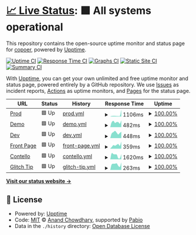 # [📈 Live Status](https://demo.upptime.js.org): <!--live status--> **🟩 All systems operational**

This repository contains the open-source uptime monitor and status page for [copoer](https://ooper.space/), powered by [Upptime](https://github.com/upptime/upptime).

[![Uptime CI](https://github.com/copoer/upptime/workflows/Uptime%20CI/badge.svg)](https://github.com/copoer/upptime/actions?query=workflow%3A%22Uptime+CI%22)
[![Response Time CI](https://github.com/copoer/upptime/workflows/Response%20Time%20CI/badge.svg)](https://github.com/copoer/upptime/actions?query=workflow%3A%22Response+Time+CI%22)
[![Graphs CI](https://github.com/copoer/upptime/workflows/Graphs%20CI/badge.svg)](https://github.com/copoer/upptime/actions?query=workflow%3A%22Graphs+CI%22)
[![Static Site CI](https://github.com/copoer/upptime/workflows/Static%20Site%20CI/badge.svg)](https://github.com/copoer/upptime/actions?query=workflow%3A%22Static+Site+CI%22)
[![Summary CI](https://github.com/copoer/upptime/workflows/Summary%20CI/badge.svg)](https://github.com/copoer/upptime/actions?query=workflow%3A%22Summary+CI%22)

With [Upptime](https://upptime.js.org), you can get your own unlimited and free uptime monitor and status page, powered entirely by a GitHub repository. We use [Issues](https://github.com/copoer/upptime/issues) as incident reports, [Actions](https://github.com/copoer/upptime/actions) as uptime monitors, and [Pages](https://demo.upptime.js.org) for the status page.

<!--start: status pages-->
<!-- This summary is generated by Upptime (https://github.com/upptime/upptime) -->
<!-- Do not edit this manually, your changes will be overwritten -->
<!-- prettier-ignore -->
| URL | Status | History | Response Time | Uptime |
| --- | ------ | ------- | ------------- | ------ |
| <img alt="" src="https://icons.duckduckgo.com/ip3/app.ottooptics.io.ico" height="13"> [Prod](https://app.ottooptics.io/health-check/) | 🟩 Up | [prod.yml](https://github.com/cooperotto/uptime/commits/HEAD/history/prod.yml) | <details><summary><img alt="Response time graph" src="./graphs/prod/response-time-week.png" height="20"> 1106ms</summary><br><a href="https://status.ottooptics.io/history/prod"><img alt="Response time 540" src="https://img.shields.io/endpoint?url=https%3A%2F%2Fraw.githubusercontent.com%2Fcooperotto%2Fuptime%2FHEAD%2Fapi%2Fprod%2Fresponse-time.json"></a><br><a href="https://status.ottooptics.io/history/prod"><img alt="24-hour response time 5390" src="https://img.shields.io/endpoint?url=https%3A%2F%2Fraw.githubusercontent.com%2Fcooperotto%2Fuptime%2FHEAD%2Fapi%2Fprod%2Fresponse-time-day.json"></a><br><a href="https://status.ottooptics.io/history/prod"><img alt="7-day response time 1106" src="https://img.shields.io/endpoint?url=https%3A%2F%2Fraw.githubusercontent.com%2Fcooperotto%2Fuptime%2FHEAD%2Fapi%2Fprod%2Fresponse-time-week.json"></a><br><a href="https://status.ottooptics.io/history/prod"><img alt="30-day response time 634" src="https://img.shields.io/endpoint?url=https%3A%2F%2Fraw.githubusercontent.com%2Fcooperotto%2Fuptime%2FHEAD%2Fapi%2Fprod%2Fresponse-time-month.json"></a><br><a href="https://status.ottooptics.io/history/prod"><img alt="1-year response time 540" src="https://img.shields.io/endpoint?url=https%3A%2F%2Fraw.githubusercontent.com%2Fcooperotto%2Fuptime%2FHEAD%2Fapi%2Fprod%2Fresponse-time-year.json"></a></details> | <details><summary><a href="https://status.ottooptics.io/history/prod">100.00%</a></summary><a href="https://status.ottooptics.io/history/prod"><img alt="All-time uptime 100.00%" src="https://img.shields.io/endpoint?url=https%3A%2F%2Fraw.githubusercontent.com%2Fcooperotto%2Fuptime%2FHEAD%2Fapi%2Fprod%2Fuptime.json"></a><br><a href="https://status.ottooptics.io/history/prod"><img alt="24-hour uptime 100.00%" src="https://img.shields.io/endpoint?url=https%3A%2F%2Fraw.githubusercontent.com%2Fcooperotto%2Fuptime%2FHEAD%2Fapi%2Fprod%2Fuptime-day.json"></a><br><a href="https://status.ottooptics.io/history/prod"><img alt="7-day uptime 100.00%" src="https://img.shields.io/endpoint?url=https%3A%2F%2Fraw.githubusercontent.com%2Fcooperotto%2Fuptime%2FHEAD%2Fapi%2Fprod%2Fuptime-week.json"></a><br><a href="https://status.ottooptics.io/history/prod"><img alt="30-day uptime 100.00%" src="https://img.shields.io/endpoint?url=https%3A%2F%2Fraw.githubusercontent.com%2Fcooperotto%2Fuptime%2FHEAD%2Fapi%2Fprod%2Fuptime-month.json"></a><br><a href="https://status.ottooptics.io/history/prod"><img alt="1-year uptime 100.00%" src="https://img.shields.io/endpoint?url=https%3A%2F%2Fraw.githubusercontent.com%2Fcooperotto%2Fuptime%2FHEAD%2Fapi%2Fprod%2Fuptime-year.json"></a></details>
| <img alt="" src="https://icons.duckduckgo.com/ip3/demo.ottooptics.io.ico" height="13"> [Demo](https://demo.ottooptics.io/health-check/) | 🟩 Up | [demo.yml](https://github.com/cooperotto/uptime/commits/HEAD/history/demo.yml) | <details><summary><img alt="Response time graph" src="./graphs/demo/response-time-week.png" height="20"> 482ms</summary><br><a href="https://status.ottooptics.io/history/demo"><img alt="Response time 557" src="https://img.shields.io/endpoint?url=https%3A%2F%2Fraw.githubusercontent.com%2Fcooperotto%2Fuptime%2FHEAD%2Fapi%2Fdemo%2Fresponse-time.json"></a><br><a href="https://status.ottooptics.io/history/demo"><img alt="24-hour response time 633" src="https://img.shields.io/endpoint?url=https%3A%2F%2Fraw.githubusercontent.com%2Fcooperotto%2Fuptime%2FHEAD%2Fapi%2Fdemo%2Fresponse-time-day.json"></a><br><a href="https://status.ottooptics.io/history/demo"><img alt="7-day response time 482" src="https://img.shields.io/endpoint?url=https%3A%2F%2Fraw.githubusercontent.com%2Fcooperotto%2Fuptime%2FHEAD%2Fapi%2Fdemo%2Fresponse-time-week.json"></a><br><a href="https://status.ottooptics.io/history/demo"><img alt="30-day response time 544" src="https://img.shields.io/endpoint?url=https%3A%2F%2Fraw.githubusercontent.com%2Fcooperotto%2Fuptime%2FHEAD%2Fapi%2Fdemo%2Fresponse-time-month.json"></a><br><a href="https://status.ottooptics.io/history/demo"><img alt="1-year response time 557" src="https://img.shields.io/endpoint?url=https%3A%2F%2Fraw.githubusercontent.com%2Fcooperotto%2Fuptime%2FHEAD%2Fapi%2Fdemo%2Fresponse-time-year.json"></a></details> | <details><summary><a href="https://status.ottooptics.io/history/demo">100.00%</a></summary><a href="https://status.ottooptics.io/history/demo"><img alt="All-time uptime 99.99%" src="https://img.shields.io/endpoint?url=https%3A%2F%2Fraw.githubusercontent.com%2Fcooperotto%2Fuptime%2FHEAD%2Fapi%2Fdemo%2Fuptime.json"></a><br><a href="https://status.ottooptics.io/history/demo"><img alt="24-hour uptime 100.00%" src="https://img.shields.io/endpoint?url=https%3A%2F%2Fraw.githubusercontent.com%2Fcooperotto%2Fuptime%2FHEAD%2Fapi%2Fdemo%2Fuptime-day.json"></a><br><a href="https://status.ottooptics.io/history/demo"><img alt="7-day uptime 100.00%" src="https://img.shields.io/endpoint?url=https%3A%2F%2Fraw.githubusercontent.com%2Fcooperotto%2Fuptime%2FHEAD%2Fapi%2Fdemo%2Fuptime-week.json"></a><br><a href="https://status.ottooptics.io/history/demo"><img alt="30-day uptime 100.00%" src="https://img.shields.io/endpoint?url=https%3A%2F%2Fraw.githubusercontent.com%2Fcooperotto%2Fuptime%2FHEAD%2Fapi%2Fdemo%2Fuptime-month.json"></a><br><a href="https://status.ottooptics.io/history/demo"><img alt="1-year uptime 99.99%" src="https://img.shields.io/endpoint?url=https%3A%2F%2Fraw.githubusercontent.com%2Fcooperotto%2Fuptime%2FHEAD%2Fapi%2Fdemo%2Fuptime-year.json"></a></details>
| <img alt="" src="https://icons.duckduckgo.com/ip3/dev.ottooptics.io.ico" height="13"> [Dev](https://dev.ottooptics.io/health-check/) | 🟩 Up | [dev.yml](https://github.com/cooperotto/uptime/commits/HEAD/history/dev.yml) | <details><summary><img alt="Response time graph" src="./graphs/dev/response-time-week.png" height="20"> 448ms</summary><br><a href="https://status.ottooptics.io/history/dev"><img alt="Response time 516" src="https://img.shields.io/endpoint?url=https%3A%2F%2Fraw.githubusercontent.com%2Fcooperotto%2Fuptime%2FHEAD%2Fapi%2Fdev%2Fresponse-time.json"></a><br><a href="https://status.ottooptics.io/history/dev"><img alt="24-hour response time 515" src="https://img.shields.io/endpoint?url=https%3A%2F%2Fraw.githubusercontent.com%2Fcooperotto%2Fuptime%2FHEAD%2Fapi%2Fdev%2Fresponse-time-day.json"></a><br><a href="https://status.ottooptics.io/history/dev"><img alt="7-day response time 448" src="https://img.shields.io/endpoint?url=https%3A%2F%2Fraw.githubusercontent.com%2Fcooperotto%2Fuptime%2FHEAD%2Fapi%2Fdev%2Fresponse-time-week.json"></a><br><a href="https://status.ottooptics.io/history/dev"><img alt="30-day response time 470" src="https://img.shields.io/endpoint?url=https%3A%2F%2Fraw.githubusercontent.com%2Fcooperotto%2Fuptime%2FHEAD%2Fapi%2Fdev%2Fresponse-time-month.json"></a><br><a href="https://status.ottooptics.io/history/dev"><img alt="1-year response time 516" src="https://img.shields.io/endpoint?url=https%3A%2F%2Fraw.githubusercontent.com%2Fcooperotto%2Fuptime%2FHEAD%2Fapi%2Fdev%2Fresponse-time-year.json"></a></details> | <details><summary><a href="https://status.ottooptics.io/history/dev">100.00%</a></summary><a href="https://status.ottooptics.io/history/dev"><img alt="All-time uptime 99.89%" src="https://img.shields.io/endpoint?url=https%3A%2F%2Fraw.githubusercontent.com%2Fcooperotto%2Fuptime%2FHEAD%2Fapi%2Fdev%2Fuptime.json"></a><br><a href="https://status.ottooptics.io/history/dev"><img alt="24-hour uptime 100.00%" src="https://img.shields.io/endpoint?url=https%3A%2F%2Fraw.githubusercontent.com%2Fcooperotto%2Fuptime%2FHEAD%2Fapi%2Fdev%2Fuptime-day.json"></a><br><a href="https://status.ottooptics.io/history/dev"><img alt="7-day uptime 100.00%" src="https://img.shields.io/endpoint?url=https%3A%2F%2Fraw.githubusercontent.com%2Fcooperotto%2Fuptime%2FHEAD%2Fapi%2Fdev%2Fuptime-week.json"></a><br><a href="https://status.ottooptics.io/history/dev"><img alt="30-day uptime 100.00%" src="https://img.shields.io/endpoint?url=https%3A%2F%2Fraw.githubusercontent.com%2Fcooperotto%2Fuptime%2FHEAD%2Fapi%2Fdev%2Fuptime-month.json"></a><br><a href="https://status.ottooptics.io/history/dev"><img alt="1-year uptime 99.89%" src="https://img.shields.io/endpoint?url=https%3A%2F%2Fraw.githubusercontent.com%2Fcooperotto%2Fuptime%2FHEAD%2Fapi%2Fdev%2Fuptime-year.json"></a></details>
| <img alt="" src="https://icons.duckduckgo.com/ip3/www.ottooptics.io.ico" height="13"> [Front Page](https://www.ottooptics.io/) | 🟩 Up | [front-page.yml](https://github.com/cooperotto/uptime/commits/HEAD/history/front-page.yml) | <details><summary><img alt="Response time graph" src="./graphs/front-page/response-time-week.png" height="20"> 359ms</summary><br><a href="https://status.ottooptics.io/history/front-page"><img alt="Response time 360" src="https://img.shields.io/endpoint?url=https%3A%2F%2Fraw.githubusercontent.com%2Fcooperotto%2Fuptime%2FHEAD%2Fapi%2Ffront-page%2Fresponse-time.json"></a><br><a href="https://status.ottooptics.io/history/front-page"><img alt="24-hour response time 667" src="https://img.shields.io/endpoint?url=https%3A%2F%2Fraw.githubusercontent.com%2Fcooperotto%2Fuptime%2FHEAD%2Fapi%2Ffront-page%2Fresponse-time-day.json"></a><br><a href="https://status.ottooptics.io/history/front-page"><img alt="7-day response time 359" src="https://img.shields.io/endpoint?url=https%3A%2F%2Fraw.githubusercontent.com%2Fcooperotto%2Fuptime%2FHEAD%2Fapi%2Ffront-page%2Fresponse-time-week.json"></a><br><a href="https://status.ottooptics.io/history/front-page"><img alt="30-day response time 405" src="https://img.shields.io/endpoint?url=https%3A%2F%2Fraw.githubusercontent.com%2Fcooperotto%2Fuptime%2FHEAD%2Fapi%2Ffront-page%2Fresponse-time-month.json"></a><br><a href="https://status.ottooptics.io/history/front-page"><img alt="1-year response time 360" src="https://img.shields.io/endpoint?url=https%3A%2F%2Fraw.githubusercontent.com%2Fcooperotto%2Fuptime%2FHEAD%2Fapi%2Ffront-page%2Fresponse-time-year.json"></a></details> | <details><summary><a href="https://status.ottooptics.io/history/front-page">100.00%</a></summary><a href="https://status.ottooptics.io/history/front-page"><img alt="All-time uptime 99.96%" src="https://img.shields.io/endpoint?url=https%3A%2F%2Fraw.githubusercontent.com%2Fcooperotto%2Fuptime%2FHEAD%2Fapi%2Ffront-page%2Fuptime.json"></a><br><a href="https://status.ottooptics.io/history/front-page"><img alt="24-hour uptime 100.00%" src="https://img.shields.io/endpoint?url=https%3A%2F%2Fraw.githubusercontent.com%2Fcooperotto%2Fuptime%2FHEAD%2Fapi%2Ffront-page%2Fuptime-day.json"></a><br><a href="https://status.ottooptics.io/history/front-page"><img alt="7-day uptime 100.00%" src="https://img.shields.io/endpoint?url=https%3A%2F%2Fraw.githubusercontent.com%2Fcooperotto%2Fuptime%2FHEAD%2Fapi%2Ffront-page%2Fuptime-week.json"></a><br><a href="https://status.ottooptics.io/history/front-page"><img alt="30-day uptime 100.00%" src="https://img.shields.io/endpoint?url=https%3A%2F%2Fraw.githubusercontent.com%2Fcooperotto%2Fuptime%2FHEAD%2Fapi%2Ffront-page%2Fuptime-month.json"></a><br><a href="https://status.ottooptics.io/history/front-page"><img alt="1-year uptime 99.96%" src="https://img.shields.io/endpoint?url=https%3A%2F%2Fraw.githubusercontent.com%2Fcooperotto%2Fuptime%2FHEAD%2Fapi%2Ffront-page%2Fuptime-year.json"></a></details>
| <img alt="" src="https://icons.duckduckgo.com/ip3/app.contello.ai.ico" height="13"> [Contello](https://app.contello.ai/) | 🟩 Up | [contello.yml](https://github.com/cooperotto/uptime/commits/HEAD/history/contello.yml) | <details><summary><img alt="Response time graph" src="./graphs/contello/response-time-week.png" height="20"> 1620ms</summary><br><a href="https://status.ottooptics.io/history/contello"><img alt="Response time 1811" src="https://img.shields.io/endpoint?url=https%3A%2F%2Fraw.githubusercontent.com%2Fcooperotto%2Fuptime%2FHEAD%2Fapi%2Fcontello%2Fresponse-time.json"></a><br><a href="https://status.ottooptics.io/history/contello"><img alt="24-hour response time 2054" src="https://img.shields.io/endpoint?url=https%3A%2F%2Fraw.githubusercontent.com%2Fcooperotto%2Fuptime%2FHEAD%2Fapi%2Fcontello%2Fresponse-time-day.json"></a><br><a href="https://status.ottooptics.io/history/contello"><img alt="7-day response time 1620" src="https://img.shields.io/endpoint?url=https%3A%2F%2Fraw.githubusercontent.com%2Fcooperotto%2Fuptime%2FHEAD%2Fapi%2Fcontello%2Fresponse-time-week.json"></a><br><a href="https://status.ottooptics.io/history/contello"><img alt="30-day response time 1978" src="https://img.shields.io/endpoint?url=https%3A%2F%2Fraw.githubusercontent.com%2Fcooperotto%2Fuptime%2FHEAD%2Fapi%2Fcontello%2Fresponse-time-month.json"></a><br><a href="https://status.ottooptics.io/history/contello"><img alt="1-year response time 1811" src="https://img.shields.io/endpoint?url=https%3A%2F%2Fraw.githubusercontent.com%2Fcooperotto%2Fuptime%2FHEAD%2Fapi%2Fcontello%2Fresponse-time-year.json"></a></details> | <details><summary><a href="https://status.ottooptics.io/history/contello">100.00%</a></summary><a href="https://status.ottooptics.io/history/contello"><img alt="All-time uptime 100.00%" src="https://img.shields.io/endpoint?url=https%3A%2F%2Fraw.githubusercontent.com%2Fcooperotto%2Fuptime%2FHEAD%2Fapi%2Fcontello%2Fuptime.json"></a><br><a href="https://status.ottooptics.io/history/contello"><img alt="24-hour uptime 100.00%" src="https://img.shields.io/endpoint?url=https%3A%2F%2Fraw.githubusercontent.com%2Fcooperotto%2Fuptime%2FHEAD%2Fapi%2Fcontello%2Fuptime-day.json"></a><br><a href="https://status.ottooptics.io/history/contello"><img alt="7-day uptime 100.00%" src="https://img.shields.io/endpoint?url=https%3A%2F%2Fraw.githubusercontent.com%2Fcooperotto%2Fuptime%2FHEAD%2Fapi%2Fcontello%2Fuptime-week.json"></a><br><a href="https://status.ottooptics.io/history/contello"><img alt="30-day uptime 100.00%" src="https://img.shields.io/endpoint?url=https%3A%2F%2Fraw.githubusercontent.com%2Fcooperotto%2Fuptime%2FHEAD%2Fapi%2Fcontello%2Fuptime-month.json"></a><br><a href="https://status.ottooptics.io/history/contello"><img alt="1-year uptime 100.00%" src="https://img.shields.io/endpoint?url=https%3A%2F%2Fraw.githubusercontent.com%2Fcooperotto%2Fuptime%2FHEAD%2Fapi%2Fcontello%2Fuptime-year.json"></a></details>
| <img alt="" src="https://icons.duckduckgo.com/ip3/glitchtip.ottooptics.io.ico" height="13"> [Glitch Tip](https://glitchtip.ottooptics.io/) | 🟩 Up | [glitch-tip.yml](https://github.com/cooperotto/uptime/commits/HEAD/history/glitch-tip.yml) | <details><summary><img alt="Response time graph" src="./graphs/glitch-tip/response-time-week.png" height="20"> 263ms</summary><br><a href="https://status.ottooptics.io/history/glitch-tip"><img alt="Response time 272" src="https://img.shields.io/endpoint?url=https%3A%2F%2Fraw.githubusercontent.com%2Fcooperotto%2Fuptime%2FHEAD%2Fapi%2Fglitch-tip%2Fresponse-time.json"></a><br><a href="https://status.ottooptics.io/history/glitch-tip"><img alt="24-hour response time 349" src="https://img.shields.io/endpoint?url=https%3A%2F%2Fraw.githubusercontent.com%2Fcooperotto%2Fuptime%2FHEAD%2Fapi%2Fglitch-tip%2Fresponse-time-day.json"></a><br><a href="https://status.ottooptics.io/history/glitch-tip"><img alt="7-day response time 263" src="https://img.shields.io/endpoint?url=https%3A%2F%2Fraw.githubusercontent.com%2Fcooperotto%2Fuptime%2FHEAD%2Fapi%2Fglitch-tip%2Fresponse-time-week.json"></a><br><a href="https://status.ottooptics.io/history/glitch-tip"><img alt="30-day response time 272" src="https://img.shields.io/endpoint?url=https%3A%2F%2Fraw.githubusercontent.com%2Fcooperotto%2Fuptime%2FHEAD%2Fapi%2Fglitch-tip%2Fresponse-time-month.json"></a><br><a href="https://status.ottooptics.io/history/glitch-tip"><img alt="1-year response time 272" src="https://img.shields.io/endpoint?url=https%3A%2F%2Fraw.githubusercontent.com%2Fcooperotto%2Fuptime%2FHEAD%2Fapi%2Fglitch-tip%2Fresponse-time-year.json"></a></details> | <details><summary><a href="https://status.ottooptics.io/history/glitch-tip">100.00%</a></summary><a href="https://status.ottooptics.io/history/glitch-tip"><img alt="All-time uptime 98.64%" src="https://img.shields.io/endpoint?url=https%3A%2F%2Fraw.githubusercontent.com%2Fcooperotto%2Fuptime%2FHEAD%2Fapi%2Fglitch-tip%2Fuptime.json"></a><br><a href="https://status.ottooptics.io/history/glitch-tip"><img alt="24-hour uptime 100.00%" src="https://img.shields.io/endpoint?url=https%3A%2F%2Fraw.githubusercontent.com%2Fcooperotto%2Fuptime%2FHEAD%2Fapi%2Fglitch-tip%2Fuptime-day.json"></a><br><a href="https://status.ottooptics.io/history/glitch-tip"><img alt="7-day uptime 100.00%" src="https://img.shields.io/endpoint?url=https%3A%2F%2Fraw.githubusercontent.com%2Fcooperotto%2Fuptime%2FHEAD%2Fapi%2Fglitch-tip%2Fuptime-week.json"></a><br><a href="https://status.ottooptics.io/history/glitch-tip"><img alt="30-day uptime 100.00%" src="https://img.shields.io/endpoint?url=https%3A%2F%2Fraw.githubusercontent.com%2Fcooperotto%2Fuptime%2FHEAD%2Fapi%2Fglitch-tip%2Fuptime-month.json"></a><br><a href="https://status.ottooptics.io/history/glitch-tip"><img alt="1-year uptime 98.64%" src="https://img.shields.io/endpoint?url=https%3A%2F%2Fraw.githubusercontent.com%2Fcooperotto%2Fuptime%2FHEAD%2Fapi%2Fglitch-tip%2Fuptime-year.json"></a></details>

<!--end: status pages-->

[**Visit our status website →**](https://demo.upptime.js.org)

## 📄 License

- Powered by: [Upptime](https://github.com/upptime/upptime)
- Code: [MIT](./LICENSE) © [Anand Chowdhary](https://anandchowdhary.com), supported by [Pabio](https://pabio.com)
- Data in the `./history` directory: [Open Database License](https://opendatacommons.org/licenses/odbl/1-0/)
